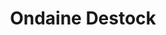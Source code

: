 ---
title: "Ondaine Destock"
url: /le-chambon-feugerolles/ondaine-destock/
shop: magasin de variétés
---